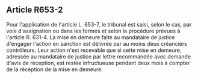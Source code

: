 Article R653-2
----
Pour l'application de l'article L. 653-7, le tribunal est saisi, selon le cas,
par voie d'assignation ou dans les formes et selon la procédure prévues à
l'article R. 631-4. La mise en demeure faite au mandataire de justice d'engager
l'action en sanction est délivrée par au moins deux créanciers contrôleurs. Leur
action n'est recevable que si cette mise en demeure, adressée au mandataire de
justice par lettre recommandée avec demande d'avis de réception, est restée
infructueuse pendant deux mois à compter de la réception de la mise en demeure.
